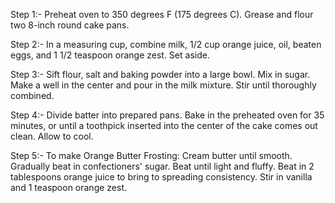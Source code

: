 Step 1:- Preheat oven to 350 degrees F (175 degrees C). Grease and flour two 8-inch round cake pans.

Step 2:- In a measuring cup, combine milk, 1/2 cup orange juice, oil, beaten eggs, and 1 1/2 teaspoon orange zest. Set aside.

Step 3:- Sift flour, salt and baking powder into a large bowl. Mix in sugar. Make a well in the center and pour in the milk mixture. Stir until thoroughly combined.

Step 4:- Divide batter into prepared pans. Bake in the preheated oven for 35 minutes, or until a toothpick inserted into the center of the cake comes out clean. Allow to cool.

Step 5:- To make Orange Butter Frosting: Cream butter until smooth. Gradually beat in confectioners' sugar. Beat until light and fluffy. Beat in 2 tablespoons orange juice to bring to spreading consistency. Stir in vanilla and 1 teaspoon orange zest.